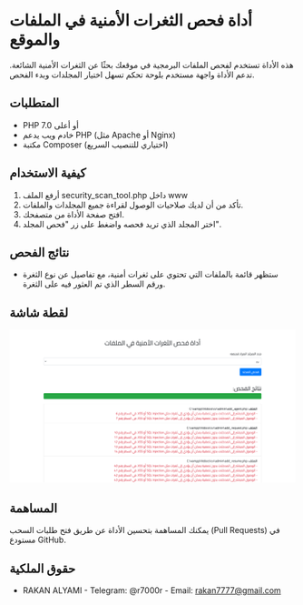 # أداة فحص الثغرات الأمنية في الملفات والموقع

هذه الأداة تستخدم لفحص الملفات البرمجية في موقعك بحثًا عن الثغرات الأمنية الشائعة. تدعم الأداة واجهة مستخدم بلوحة تحكم تسهل اختيار المجلدات وبدء الفحص.

## المتطلبات
- PHP 7.0 أو أعلى
- خادم ويب يدعم PHP (مثل Apache أو Nginx)
- مكتبة Composer (اختياري للتنصيب السريع)

## كيفية الاستخدام
1. أرفع الملف security_scan_tool.php داخل www
2. تأكد من أن لديك صلاحيات الوصول لقراءة جميع المجلدات والملفات.
3. افتح صفحة الأداة من متصفحك.
4. اختر المجلد الذي تريد فحصه واضغط على زر "فحص المجلد".

## نتائج الفحص
- ستظهر قائمة بالملفات التي تحتوي على ثغرات أمنية، مع تفاصيل عن نوع الثغرة ورقم السطر الذي تم العثور فيه على الثغرة.

## لقطة شاشة
![صورة توضح أداة فحص الثغرات](scan.png)

## المساهمة
يمكنك المساهمة بتحسين الأداة عن طريق فتح طلبات السحب (Pull Requests) في مستودع GitHub.

## حقوق الملكية
- RAKAN ALYAMI - Telegram: @r7000r - Email: rakan7777@gmail.com
